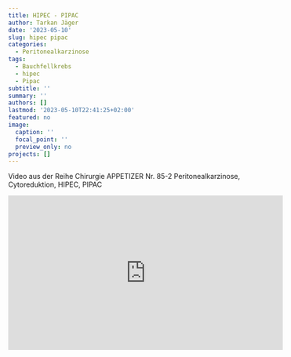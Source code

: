 ```yaml
---
title: HIPEC - PIPAC
author: Tarkan Jäger
date: '2023-05-10'
slug: hipec pipac
categories:
  - Peritonealkarzinose
tags:
  - Bauchfellkrebs
  - hipec
  - Pipac
subtitle: ''
summary: ''
authors: []
lastmod: '2023-05-10T22:41:25+02:00'
featured: no
image:
  caption: ''
  focal_point: ''
  preview_only: no
projects: []
---
```


Video aus der Reihe Chirurgie APPETIZER Nr. 85-2 Peritonealkarzinose, Cytoreduktion, HIPEC, PIPAC

<iframe width="560" height="315" src="https://www.youtube.com/embed/QRksdpSkOR8" title="YouTube video player" frameborder="0" allow="accelerometer; autoplay; clipboard-write; encrypted-media; gyroscope; picture-in-picture; web-share" allowfullscreen></iframe>